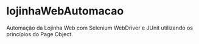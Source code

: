 # lojinhaWebAutomacao

Automação da Lojinha Web com Selenium WebDriver e JUnit utilizando os princípios do Page Object.
